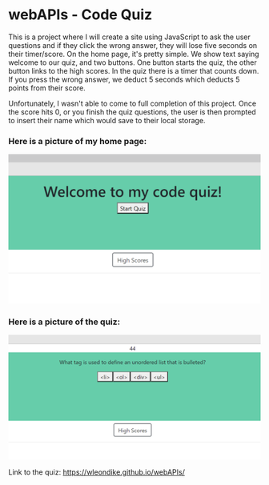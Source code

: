 # webAPIs - Code Quiz
This is a project where I will create a site using JavaScript to ask the user questions and if they click the wrong answer, they will lose five seconds on their timer/score. On the home page, it's pretty simple. We show text saying welcome to our quiz, and two buttons. One button starts the quiz, the other button links to the high scores. In the quiz there is a timer that counts down. If you press the wrong answer, we deduct 5 seconds which deducts 5 points from their score. 

Unfortunately, I wasn't able to come to full completion of this project. Once the score hits 0, or you finish the quiz questions, the user is then prompted to insert their name which would save to their local storage.
<br>
### Here is a picture of my home page:
![Code Quiz home page](/images/homePage.png)
<br>
### Here is a picture of the quiz:
![Code Quiz question page](/images/questionScreen.png)

Link to the quiz: <https://wleondike.github.io/webAPIs/>

